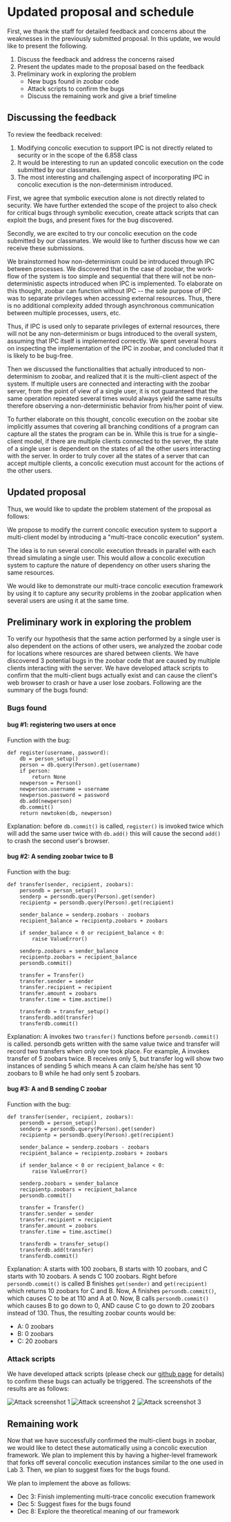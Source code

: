 Updated proposal and schedule
=============================

First, we thank the staff for detailed feedback and concerns
about the weaknesses in the previously submitted proposal. In this
update, we would like to present the following.

1. Discuss the feedback and address the concerns raised
2. Present the updates made to the proposal based on the feedback
3. Preliminary work in exploring the problem
   - New bugs found in zoobar code
   - Attack scripts to confirm the bugs
   - Discuss the remaining work and give a brief timeline

Discussing the feedback
-----------------------

To review the feedback received:

1. Modifying concolic execution to support IPC is not directly related
   to security or in the scope of the 6.858 class
2. It would be interesting to run an updated concolic execution on the
   code submitted by our classmates.
3. The most interesting and challenging aspect of incorporating IPC
   in concolic execution is the non-determinism introduced.

First, we agree that symbolic execution alone is not directly related
to security. We have further extended the scope of the project to also
check for critical bugs through symbolic execution, create attack
scripts that can exploit the bugs, and present fixes for the bug
discovered.

Secondly, we are excited to try our concolic execution on the code
submitted by our classmates. We would like to further discuss how we
can receive these submissions.

We brainstormed how non-determinism could be introduced through IPC
between processes. We discovered that in the case of zoobar, the
work-flow of the system is too simple and sequential that there will
not be non-deterministic aspects introduced when IPC is implemented.
To elaborate on this thought, zoobar can function without IPC -- the
sole purpose of IPC was to separate privileges when accessing external
resources. Thus, there is no additional complexity added through
asynchronous communication between multiple processes, users, etc.

Thus, if IPC is used only to separate privileges of external
resources, there will not be any non-determinism or bugs introduced to
the overall system, assuming that IPC itself is implemented correctly.
We spent several hours on inspecting the implementation of the IPC in
zoobar, and concluded that it is likely to be bug-free.

Then we discussed the functionalities that actually introduced to
non-determinism to zoobar, and realized that it is the multi-client
aspect of the system. If multiple users are connected and interacting
with the zoobar server, from the point of view of a single user, it is
not guaranteed that the same operation repeated several times would
always yield the same results therefore observing a non-deterministic
behavior from his/her point of view.

To further elaborate on this thought, concolic execution on the zoobar
site implicitly assumes that covering all branching conditions of a
program can capture all the states the program can be in. While this
is true for a single-client model, if there are multiple clients
connected to the server, the state of a single user is dependent on
the states of all the other users interacting with the server. In
order to truly cover all the states of a server that can accept
multiple clients, a concolic execution must account for the actions of
the other users.

Updated proposal
----------------

Thus, we would like to update the problem statement of the proposal as
follows:

We propose to modify the current concolic execution system to
support a multi-client model by introducing a "multi-trace concolic
execution" system.
   
The idea is to run several concolic execution threads in parallel with
each thread simulating a single user. This would allow a concolic
execution system to capture the nature of dependency on other users
sharing the same resources.

We would like to demonstrate our multi-trace concolic execution
framework by using it to capture any security problems in the zoobar
application when several users are using it at the same time.

Preliminary work in exploring the problem
-----------------------------------------

To verify our hypothesis that the same action performed by a single
user is also dependent on the actions of other users, we analyzed the
zoobar code for locations where resources are shared between clients.
We have discovered 3 potential bugs in the zoobar code that are caused
by multiple clients interacting with the server. We have developed
attack scripts to confirm that the multi-client bugs actually exist
and can cause the client's web browser to crash or have a user lose
zoobars. Following are the summary of the bugs found:

### Bugs found

#### bug #1: registering two users at once

Function with the bug:

    def register(username, password):
        db = person_setup()
        person = db.query(Person).get(username)
        if person:
            return None
        newperson = Person()
        newperson.username = username
        newperson.password = password
        db.add(newperson)
        db.commit()
        return newtoken(db, newperson)

Explanation: before `db.commit()` is called, `register()` is invoked
twice which will add the same user twice with `db.add()` this will
cause the second `add()` to crash the second user's browser.

#### bug #2: A sending zoobar twice to B

Function with the bug:

    def transfer(sender, recipient, zoobars):
        persondb = person_setup()
        senderp = persondb.query(Person).get(sender)
        recipientp = persondb.query(Person).get(recipient)
        
        sender_balance = senderp.zoobars - zoobars
        recipient_balance = recipientp.zoobars + zoobars
        
        if sender_balance < 0 or recipient_balance < 0:
            raise ValueError()

        senderp.zoobars = sender_balance
        recipientp.zoobars = recipient_balance
        persondb.commit()
        
        transfer = Transfer()
        transfer.sender = sender
        transfer.recipient = recipient
        transfer.amount = zoobars
        transfer.time = time.asctime()
        
        transferdb = transfer_setup()
        transferdb.add(transfer)
        transferdb.commit()

Explanation: A invokes two `transfer()` functions before
`persondb.commit()` is called. persondb gets written with the same
value twice and transfer will record two transfers when only one took
place. For example, A invokes transfer of 5 zoobars twice. B receives
only 5, but transfer log will show two instances of sending 5 which
means A can claim he/she has sent 10 zoobars to B while he had only
sent 5 zoobars.

#### bug #3: A and B sending C zoobar

Function with the bug:

    def transfer(sender, recipient, zoobars):
        persondb = person_setup()
        senderp = persondb.query(Person).get(sender)
        recipientp = persondb.query(Person).get(recipient)
        
        sender_balance = senderp.zoobars - zoobars
        recipient_balance = recipientp.zoobars + zoobars
        
        if sender_balance < 0 or recipient_balance < 0:
            raise ValueError()

        senderp.zoobars = sender_balance
        recipientp.zoobars = recipient_balance
        persondb.commit()
        
        transfer = Transfer()
        transfer.sender = sender
        transfer.recipient = recipient
        transfer.amount = zoobars
        transfer.time = time.asctime()
        
        transferdb = transfer_setup()
        transferdb.add(transfer)
        transferdb.commit()

Explanation: A starts with 100 zoobars, B starts with 10 zoobars, and
C starts with 10 zoobars. A sends C 100 zoobars. Right before
`persondb.commit()` is called B finishes `get(sender)` and
`get(recipient)` which returns 10 zoobars for C and B. Now, A finishes
`persondb.commit()`, which causes C to be at 110 and A at 0. Now, B
calls `persondb.commit()` which causes B to go down to 0, AND cause C
to go down to 20 zoobars instead of 130. Thus, the resulting zoobar
counts would be:
- A: 0 zoobars
- B: 0 zoobars
- C: 20 zoobars

### Attack scripts

We have developed attack scripts (please check our
[github page](https://github.com/joonwonc/mit-6858-project) for
details) to confirm these bugs can actually be triggered. The
screenshots of the results are as follows:

![Attack screenshot 1](https://github.com/joonwonc/mit-6858-project/blob/master/docs/bug1-client.png)
![Attack screenshot 2](https://github.com/joonwonc/mit-6858-project/blob/master/docs/bug1-server.png)
![Attack screenshot 3](https://github.com/joonwonc/mit-6858-project/blob/master/docs/bug2.png)

Remaining work
--------------

Now that we have successfully confirmed the multi-client bugs
in zoobar, we would like to detect these automatically using
a concolic execution framework.
We plan to implement this by having a higher-level framework that
forks off several concolic execution instances similar to the one
used in Lab 3. Then, we plan to suggest fixes for the bugs found.

We plan to implement the above as follows:

- Dec 3: Finish implementing multi-trace concolic execution framework
- Dec 5: Suggest fixes for the bugs found
- Dec 8: Explore the theoretical meaning of our framework